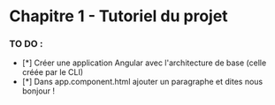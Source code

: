 # Chapitre 1 - Tutoriel du projet

[logo]: https://s3.eu-central-1.amazonaws.com/angularemailsimages/angular.png "Angular5.fr"

### TO DO :

-   [*] Créer une application Angular avec l'architecture de base (celle créée par le CLI)
-   [*] Dans app.component.html ajouter un paragraphe et dites nous bonjour !
